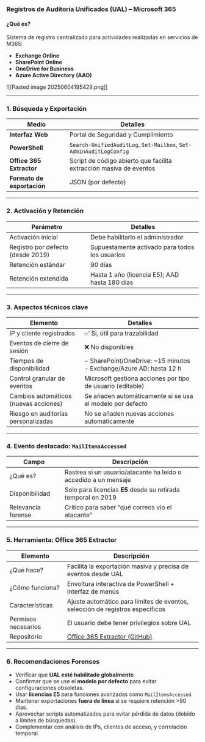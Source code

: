 ### Registros de Auditoría Unificados (UAL) – Microsoft 365

#### ¿Qué es?
Sistema de registro centralizado para actividades realizadas en servicios de M365:
- **Exchange Online**
- **SharePoint Online**
- **OneDrive for Business**
- **Azure Active Directory (AAD)**

![[Pasted image 20250604195429.png]]

---

### 1. Búsqueda y Exportación

|Medio|Detalles|
|---|---|
|**Interfaz Web**|Portal de Seguridad y Cumplimiento|
|**PowerShell**|`Search-UnifiedAuditLog`, `Set-Mailbox`, `Set-AdminAuditLogConfig`|
|**Office 365 Extractor**|Script de código abierto que facilita extracción masiva de eventos|
|**Formato de exportación**|JSON (por defecto)|

---

### 2. Activación y Retención

|Parámetro|Detalles|
|---|---|
|Activación inicial|Debe habilitarlo el administrador|
|Registro por defecto (desde 2019)|Supuestamente activado para todos los usuarios|
|Retención estándar|90 días|
|Retención extendida|Hasta 1 año (licencia E5); AAD hasta 180 días|

---

### 3. Aspectos técnicos clave

|Elemento|Detalles|
|---|---|
|IP y cliente registrados|✅ Sí, útil para trazabilidad|
|Eventos de cierre de sesión|❌ No disponibles|
|Tiempos de disponibilidad|- SharePoint/OneDrive: ~15 minutos - Exchange/Azure AD: hasta 12 h|
|Control granular de eventos|Microsoft gestiona acciones por tipo de usuario (editable)|
|Cambios automáticos (nuevas acciones)|Se añaden automáticamente si se usa el modelo por defecto|
|Riesgo en auditorías personalizadas|No se añaden nuevas acciones automáticamente|

---

### 4. Evento destacado: `MailItemsAccessed`

|Campo|Descripción|
|---|---|
|¿Qué es?|Rastrea si un usuario/atacante ha leído o accedido a un mensaje|
|Disponibilidad|Solo para licencias **E5** desde su retirada temporal en 2019|
|Relevancia forense|Crítico para saber “qué correos vio el atacante”|

---

### 5. Herramienta: Office 365 Extractor

|Elemento|Descripción|
|---|---|
|¿Qué hace?|Facilita la exportación masiva y precisa de eventos desde UAL|
|¿Cómo funciona?|Envoltura interactiva de PowerShell + interfaz de menús|
|Características|Ajuste automático para límites de eventos, selección de registros específicos|
|Permisos necesarios|El usuario debe tener privilegios sobre UAL|
|Repositorio|[Office 365 Extractor (GitHub)](https://github.com/PwC-IR/Office-365-Extractor)|

---

### 6. Recomendaciones Forenses

- Verificar que **UAL esté habilitado globalmente**.
- Confirmar que se use el **modelo por defecto** para evitar configuraciones obsoletas.
- Usar **licencias E5** para funciones avanzadas como `MailItemsAccessed`.
- Mantener exportaciones **fuera de línea** si se requiere retención >90 días.
- Aprovechar scripts automatizados para evitar pérdida de datos (debido a límites de búsquedas).
- Complementar con análisis de IPs, clientes de acceso, y correlación temporal.
